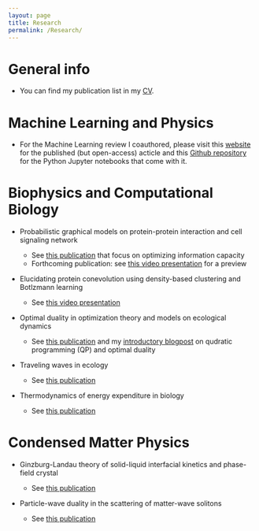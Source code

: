 ```yaml
---
layout: page
title: Research
permalink: /Research/
---
```


# General info

  * You can find my publication list in my [CV](https://www.dropbox.com/s/alep1vb8jt7l1l0/CHW_CV.pdf?dl=0). 
  
  
# Machine Learning and Physics
  * For the Machine Learning review I coauthored, please visit this [website](https://doi.org/10.1016/j.physrep.2019.03.001) for the published (but open-access) acticle and this [Github repository](https://github.com/drckf/mlreview_notebooks) for the Python Jupyter notebooks that come with it.
  


# Biophysics and Computational Biology

  * Probabilistic graphical models on protein-protein interaction and cell signaling network
     * See [this publication](https://www.biorxiv.org/content/10.1101/469197v2) that focus on optimizing information capacity 
     * Forthcoming publication: see [this video presentation](https://www.dropbox.com/s/hujznfqx2526k6t/Signet_design.mov?dl=0) for a preview
     
  * Elucidating protein conevolution using density-based clustering and Botlzmann learning
     * See [this video presentation](https://www.dropbox.com/s/be3rc7de5jjcuit/protein_coevol.m4v?dl=0)
  
  * Optimal duality in optimization theory and models on ecological dynamics
     * See [this publication](https://arxiv.org/abs/1809.04221) and my [introductory blogpost](https://chinghao0703.github.io/Recent-research-update/) on qudratic programming (QP) and optimal duality

  * Traveling waves in ecology
     * See [this publication](https://www.biorxiv.org/content/10.1101/341222v1)
  
  * Thermodynamics of energy expenditure in biology
     * See [this publication](https://journals.aps.org/prl/abstract/10.1103/PhysRevLett.118.158101)
 
# Condensed Matter Physics
 
 * Ginzburg-Landau theory of solid-liquid interfacial kinetics and phase-field crystal
     * See [this publication](https://journals.aps.org/prb/abstract/10.1103/PhysRevB.91.014107)
     
 * Particle-wave duality in the scattering of matter-wave solitons
     * See [this publication](https://www.osapublishing.org/oe/abstract.cfm?uri=oe-20-20-22675)
  
  
 
  
  
  
